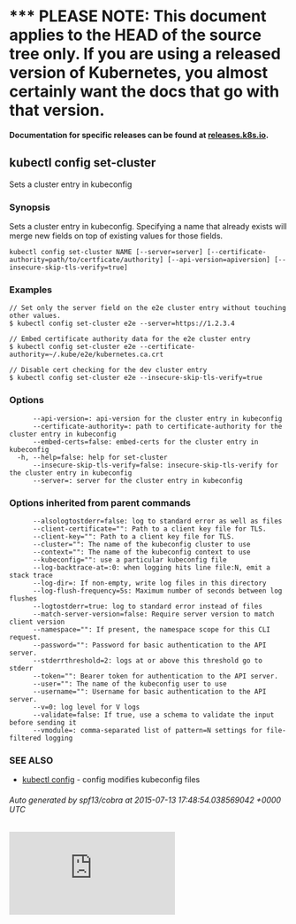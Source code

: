 <!-- BEGIN MUNGE: UNVERSIONED_WARNING -->

<!-- BEGIN STRIP_FOR_RELEASE -->

<h1>*** PLEASE NOTE: This document applies to the HEAD of the source
tree only. If you are using a released version of Kubernetes, you almost
certainly want the docs that go with that version.</h1>

<strong>Documentation for specific releases can be found at
[releases.k8s.io](http://releases.k8s.io).</strong>

<!-- END STRIP_FOR_RELEASE -->

<!-- END MUNGE: UNVERSIONED_WARNING -->
## kubectl config set-cluster

Sets a cluster entry in kubeconfig

### Synopsis


Sets a cluster entry in kubeconfig.
Specifying a name that already exists will merge new fields on top of existing values for those fields.

```
kubectl config set-cluster NAME [--server=server] [--certificate-authority=path/to/certficate/authority] [--api-version=apiversion] [--insecure-skip-tls-verify=true]
```

### Examples

```
// Set only the server field on the e2e cluster entry without touching other values.
$ kubectl config set-cluster e2e --server=https://1.2.3.4

// Embed certificate authority data for the e2e cluster entry
$ kubectl config set-cluster e2e --certificate-authority=~/.kube/e2e/kubernetes.ca.crt

// Disable cert checking for the dev cluster entry
$ kubectl config set-cluster e2e --insecure-skip-tls-verify=true
```

### Options

```
      --api-version=: api-version for the cluster entry in kubeconfig
      --certificate-authority=: path to certificate-authority for the cluster entry in kubeconfig
      --embed-certs=false: embed-certs for the cluster entry in kubeconfig
  -h, --help=false: help for set-cluster
      --insecure-skip-tls-verify=false: insecure-skip-tls-verify for the cluster entry in kubeconfig
      --server=: server for the cluster entry in kubeconfig
```

### Options inherited from parent commands

```
      --alsologtostderr=false: log to standard error as well as files
      --client-certificate="": Path to a client key file for TLS.
      --client-key="": Path to a client key file for TLS.
      --cluster="": The name of the kubeconfig cluster to use
      --context="": The name of the kubeconfig context to use
      --kubeconfig="": use a particular kubeconfig file
      --log-backtrace-at=:0: when logging hits line file:N, emit a stack trace
      --log-dir=: If non-empty, write log files in this directory
      --log-flush-frequency=5s: Maximum number of seconds between log flushes
      --logtostderr=true: log to standard error instead of files
      --match-server-version=false: Require server version to match client version
      --namespace="": If present, the namespace scope for this CLI request.
      --password="": Password for basic authentication to the API server.
      --stderrthreshold=2: logs at or above this threshold go to stderr
      --token="": Bearer token for authentication to the API server.
      --user="": The name of the kubeconfig user to use
      --username="": Username for basic authentication to the API server.
      --v=0: log level for V logs
      --validate=false: If true, use a schema to validate the input before sending it
      --vmodule=: comma-separated list of pattern=N settings for file-filtered logging
```

### SEE ALSO
* [kubectl config](kubectl_config.md)	 - config modifies kubeconfig files

###### Auto generated by spf13/cobra at 2015-07-13 17:48:54.038569042 +0000 UTC

[![Analytics](https://kubernetes-site.appspot.com/UA-36037335-10/GitHub/docs/user-guide/kubectl/kubectl_config_set-cluster.md?pixel)]()
